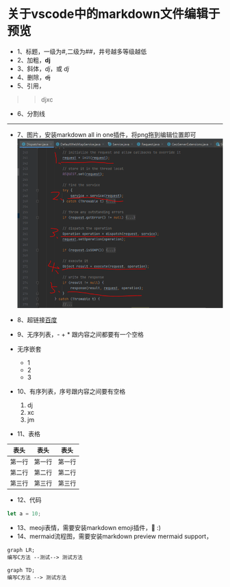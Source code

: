 # 关于vscode中的markdown文件编辑于预览
- 1、标题，一级为#,二级为##，井号越多等级越低
- 2、加粗，**dj**
- 3、斜体，*dj*，或 _dj_
- 4、删除，~~dj~~
- 5、引用， 
 >> djxc
- 6、分割线
---
- 7、图片，安装markdown all in one插件，将png拖到编辑位置即可  
![djxc](../../assets/dispatcher_step.PNG 'djxc1') 

- 8、超链接[百度](http://baidu.com 'bd')
- 9、无序列表，- + * 跟内容之间都要有一个空格
- 无序嵌套
   - 1
   - 2
   - 3
- 10、有序列表，序号跟内容之间要有空格   
   1. dj
   2. xc
   3. jm
- 11、表格

| 表头 | 表头 | 表头 |
| --- | --- | --- |
|第一行|第一行|第一行|
|第二行|第二行|第二行|
|第三行|第三行|第三行|

- 12、代码
```javascript
let a = 10;
```

- 13、meoji表情，需要安装markdown emoji插件，:beer: :)
- 14、mermaid流程图，需要安装markdown preview mermaid support，
```mermaid
graph LR;  
编写C方法 --测试--> 测试方法
```

```mermaid
graph TD;  
编写C方法 --> 测试方法
```